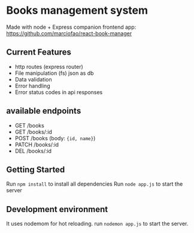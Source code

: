 # Books management system

Made with node + Express
companion frontend app: https://github.com/marciofao/react-book-manager

## Current Features

- http routes (express router)
- File manipulation (fs) json as db
- Data validation
- Error handling
- Error status codes in api responses

## available endpoints

- GET /books
- GET /books/:id
- POST /books (body: `{id, name}`)
- PATCH /books/:id
- DEL /books/:id



## Getting Started

Run `npm install` to install all dependencies
Run `node app.js` to start the server

## Development environment

It uses nodemom for hot reloading.
run `nodemon app.js` to start the server.